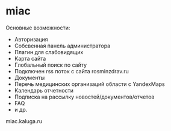 # miac

Основные возможности:
+ Авторизация
+ Собсвенная панель администратора
+ Плагин для слабовидящих
+ Карта сайта
+ Глобальный поиск по сайту
+ Подключен rss поток с сайта rosminzdrav.ru
+ Документы
+ Перечь медицинских организаций области с YandexMaps
+ Календарь отчетности
+ Подписка на рассылку новостей/документов/отчетов
+ FAQ
+ и др.

miac.kaluga.ru
